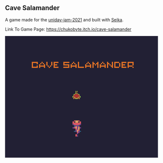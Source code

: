 ## Cave Salamander

A game made for the [uniday-jam-2021](https://itch.io/jam/uniday-jam-2021) and built with [Seika](https://github.com/Chukobyte/seika-engine).

Link To Game Page: https://chukobyte.itch.io/cave-salamander

![Cave Salamander Cover](https://github.com/Chukobyte/cave-salamander/blob/main/assets/game_cover/game_cover.gif)

